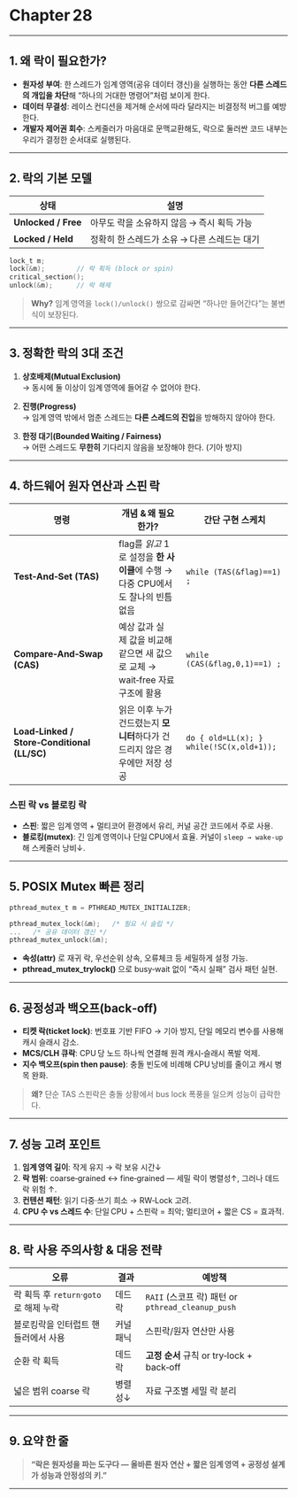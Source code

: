 

# Chapter 28

---

## 1. 왜 락이 필요한가?

- **원자성 부여**: 한 스레드가 임계 영역(공유 데이터 갱신)을 실행하는 동안 **다른 스레드의 개입을 차단**해 “하나의 거대한 명령어”처럼 보이게 한다.  
- **데이터 무결성**: 레이스 컨디션을 제거해 순서에 따라 달라지는 비결정적 버그를 예방한다.  
- **개발자 제어권 회수**: 스케줄러가 마음대로 문맥교환해도, 락으로 둘러싼 코드 내부는 우리가 결정한 순서대로 실행된다.

---

## 2. 락의 기본 모델

| 상태 | 설명 |
|------|------|
| **Unlocked / Free** | 아무도 락을 소유하지 않음 → 즉시 획득 가능 |
| **Locked / Held**   | 정확히 한 스레드가 소유 → 다른 스레드는 대기 |

```c
lock_t m;
lock(&m);        // 락 획득 (block or spin)
critical_section();
unlock(&m);      // 락 해제
```

> **Why?** 임계 영역을 `lock()/unlock()` 쌍으로 감싸면 “하나만 들어간다”는 불변식이 보장된다.

---

## 3. 정확한 락의 3대 조건

1. **상호배제(Mutual Exclusion)**  
   → 동시에 둘 이상이 임계 영역에 들어갈 수 없어야 한다.  

2. **진행(Progress)**  
   → 임계 영역 밖에서 멈춘 스레드는 **다른 스레드의 진입**을 방해하지 않아야 한다.  

3. **한정 대기(Bounded Waiting / Fairness)**  
   → 어떤 스레드도 **무한히** 기다리지 않음을 보장해야 한다. (기아 방지)

---

## 4. 하드웨어 원자 연산과 스핀 락

| 명령 | 개념 & 왜 필요한가? | 간단 구현 스케치 |
|------|--------------------|------------------|
| **Test‑And‑Set (TAS)** | flag를 *읽고* 1로 설정을 **한 사이클**에 수행 → 다중 CPU에서도 찰나의 빈틈 없음 | `while (TAS(&flag)==1) ;` |
| **Compare‑And‑Swap (CAS)** | 예상 값과 실제 값을 비교해 같으면 새 값으로 교체 → wait‑free 자료구조에 활용 | `while (CAS(&flag,0,1)==1) ;` |
| **Load‑Linked / Store‑Conditional (LL/SC)** | 읽은 이후 누가 건드렸는지 **모니터**하다가 건드리지 않은 경우에만 저장 성공 | `do { old=LL(x); } while(!SC(x,old+1));` |

### 스핀 락 vs 블로킹 락
- **스핀**: 짧은 임계 영역 + 멀티코어 환경에서 유리, 커널 공간 코드에서 주로 사용.  
- **블로킹(mutex)**: 긴 임계 영역이나 단일 CPU에서 효율. 커널이 `sleep → wake‑up` 해 스케줄러 낭비↓.

---

## 5. POSIX Mutex 빠른 정리

```c
pthread_mutex_t m = PTHREAD_MUTEX_INITIALIZER;

pthread_mutex_lock(&m);   /* 필요 시 슬립 */
...   /* 공유 데이터 갱신 */
pthread_mutex_unlock(&m);
```

- **속성(attr)** 로 재귀 락, 우선순위 상속, 오류체크 등 세밀하게 설정 가능.  
- **pthread_mutex_trylock()** 으로 busy‑wait 없이 “즉시 실패” 검사 패턴 실현.

---

## 6. 공정성과 백오프(back‑off)

- **티켓 락(ticket lock)**: 번호표 기반 FIFO → 기아 방지, 단일 메모리 변수를 사용해 캐시 슬래시 감소.  
- **MCS/CLH 큐락**: CPU 당 노드 하나씩 연결해 원격 캐시‑슬래시 폭발 억제.  
- **지수 백오프(spin then pause)**: 충돌 빈도에 비례해 CPU 낭비를 줄이고 캐시 병목 완화.

> **왜?** 단순 TAS 스핀락은 충돌 상황에서 bus lock 폭풍을 일으켜 성능이 급락한다.

---

## 7. 성능 고려 포인트

1. **임계 영역 길이**: 작게 유지 → 락 보유 시간↓  
2. **락 범위**: coarse‑grained ↔ fine‑grained — 세밀 락이 병렬성↑, 그러나 데드락 위험 ↑.  
3. **컨텐션 패턴**: 읽기 다중·쓰기 희소 → RW‑Lock 고려.  
4. **CPU 수 vs 스레드 수**: 단일 CPU + 스핀락 = 최악; 멀티코어 + 짧은 CS = 효과적.

---

## 8. 락 사용 주의사항 & 대응 전략

| 오류 | 결과 | 예방책 |
|------|------|---------|
| 락 획득 후 `return`·`goto` 로 해제 누락 | 데드락 | `RAII` (스코프 락) 패턴 or `pthread_cleanup_push` |
| 블로킹락을 인터럽트 핸들러에서 사용 | 커널 패닉 | 스핀락/원자 연산만 사용 |
| 순환 락 획득 | 데드락 | **고정 순서** 규칙 or try‑lock + back‑off |
| 넓은 범위 coarse 락 | 병렬성↓ | 자료 구조별 세밀 락 분리 |

---

## 9. 요약 한 줄

> **“락은 원자성을 파는 도구다 — 올바른 원자 연산 + 짧은 임계 영역 + 공정성 설계가 성능과 안정성의 키.”**

---